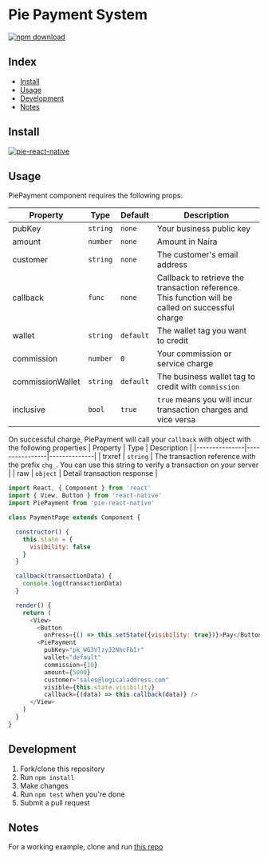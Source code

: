 # Pie Payment System

[![npm download][download-image]][download-url]

[npm-image]: http://img.shields.io/npm/v/pie-react-native.svg?style=flat-square
[npm-url]: http://npmjs.org/package/pie-react-native
[download-image]: https://img.shields.io/npm/dm/pie-react-native.svg?style=flat-square
[download-url]: https://npmjs.org/package/pie-react-native
[pie-react-native-example]: https://github.com/JamesKator/pie-react-native-example

## Index

* [Install](#install)
* [Usage](#usage)
* [Development](#development)
* [Notes](#notes)

## Install

[![pie-react-native](https://nodei.co/npm/pie-react-native.png)](https://npmjs.org/package/pie-react-native)

## Usage
PiePayment component requires the following props.

| Property      | Type           |   Default  | Description  |
|---------------|----------------|------------|--------------|
| pubKey    | `string`      |    `none` | Your business public key |
| amount    | `number`      |    `none` | Amount in Naira |
| customer    | `string`      |    `none` | The customer's email address |
| callback    | `func`      |    `none` | Callback to retrieve the transaction reference. This function will be called on successful charge |
| wallet    | `string`      |    `default` | The wallet tag you want to credit |
|  commission   | `number`      |    `0` | Your commission or service charge |
| commissionWallet    | `string`      |    `default` | The business wallet tag to credit with `commission` |
| inclusive    | `bool`      |    `true` | `true` means you will incur transaction charges and vice versa |

On successful charge, PiePayment will call your `callback` with object with the following properties
| Property      | Type           | Description  |
|---------------|----------------|--------------|
| trxref    | `string`      | The transaction reference with the prefix `chg_`. You can use this string to verify a transaction on your server |
| raw    | `object`      | Detail transaction response |


```javascript
import React, { Component } from 'react'
import { View, Button } from 'react-native'
import PiePayment from 'pie-react-native'

class PaymentPage extends Component {

  constructor() {
    this.state = {
      visibility: false
    }
  }

  callback(transactionData) {
    console.log(transactionData)
  }

  render() {
    return (
      <View>
        <Button
          onPress={() => this.setState({visibility: true})}>Pay</Button>
        <PiePayment
          pubKey="pk_WG3VlzyJ2NhcFbIr"
          wallet="default"
          commission={10}
          amount={5000}
          customer="sales@logicaladdress.com"
          visible={this.state.visibility}
          callback={(data) => this.callback(data)} />
      </View>
    )
  }
}
```
## Development

1. Fork/clone this repository
2. Run `npm install`
4. Make changes
6. Run `npm test` when you're done
7. Submit a pull request

## Notes
For a working example, clone and run [this repo][pie-react-native-example]
